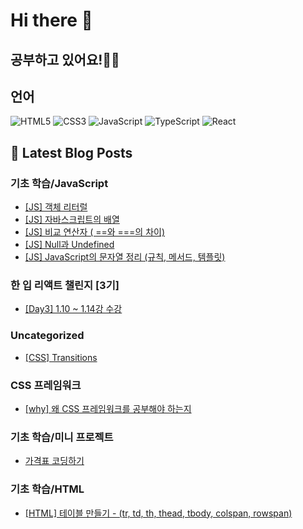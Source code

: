 # Hi there 👋

## 공부하고 있어요!✍🏼

## 언어

<p>
  <p>
  <!-- HTML -->
  <img alt="HTML5" src="https://img.shields.io/badge/HTML5-E34F26?style=flat-square&logo=HTML5&logoColor=white" />
  <!-- CSS -->
  <img alt="CSS3" src="https://img.shields.io/badge/CSS3-1572B6?style=flat-square&logo=CSS3&logoColor=white" />
  <!-- JavaScript -->
  <img alt="JavaScript" src="https://img.shields.io/badge/JavaScript-F7DF1E?style=flat-square&logo=JavaScript&logoColor=white" /> 
  <!-- TypeScript -->
  <img alt="TypeScript" src="https://img.shields.io/badge/TypeScript-3178C6?style=flat-square&logo=TypeScript&logoColor=white" />
  <!-- React -->
  <img alt="React" src="https://img.shields.io/badge/React-61DAFB?style=flat-square&logo=React&logoColor=white" />
</p>

</p>

## 📕 Latest Blog Posts 

### 기초 학습/JavaScript
<ul><li><a href='https://mori-appa-coding.tistory.com/104' target='_blank'>[JS] 객체 리터럴</a></li><li><a href='https://mori-appa-coding.tistory.com/102' target='_blank'>[JS] 자바스크립트의 배열</a></li><li><a href='https://mori-appa-coding.tistory.com/100' target='_blank'>[JS] 비교 연산자 ( ==와 ===의 차이)</a></li><li><a href='https://mori-appa-coding.tistory.com/98' target='_blank'>[JS] Null과 Undefined</a></li><li><a href='https://mori-appa-coding.tistory.com/95' target='_blank'>[JS] JavaScript의 문자열 정리 (규칙, 메서드, 템플릿)</a></li></ul>

### 한 입 리액트 챌린지 [3기]
<ul><li><a href='https://mori-appa-coding.tistory.com/101' target='_blank'>[Day3] 1.10 ~ 1.14강 수강</a></li></ul>

### Uncategorized
<ul><li><a href='https://mori-appa-coding.tistory.com/97' target='_blank'>[CSS] Transitions</a></li></ul>

### CSS 프레임워크
<ul><li><a href='https://mori-appa-coding.tistory.com/92' target='_blank'>[why] 왜 CSS 프레임워크를 공부해야 하는지</a></li></ul>

### 기초 학습/미니 프로젝트
<ul><li><a href='https://mori-appa-coding.tistory.com/91' target='_blank'>가격표 코딩하기</a></li></ul>

### 기초 학습/HTML
<ul><li><a href='https://mori-appa-coding.tistory.com/90' target='_blank'>[HTML] 테이블 만들기 - (tr, td, th, thead, tbody, colspan, rowspan)</a></li></ul>

